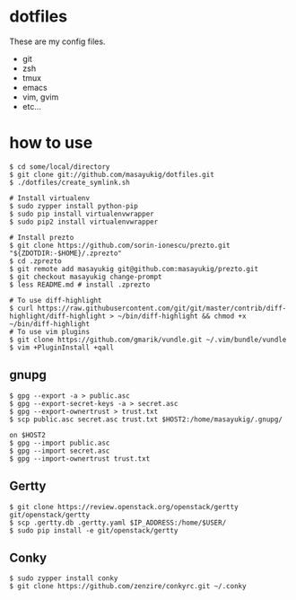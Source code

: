 dotfiles
========

These are my config files.

- git
- zsh
- tmux
- emacs
- vim, gvim
- etc...

how to use
==========

    $ cd some/local/directory
    $ git clone git://github.com/masayukig/dotfiles.git
    $ ./dotfiles/create_symlink.sh

    # Install virtualenv
    $ sudo zypper install python-pip
    $ sudo pip install virtualenvwrapper
    $ sudo pip2 install virtualenvwrapper

    # Install prezto
    $ git clone https://github.com/sorin-ionescu/prezto.git "${ZDOTDIR:-$HOME}/.zprezto"
    $ cd .zprezto
    $ git remote add masayukig git@github.com:masayukig/prezto.git
    $ git checkout masayukig change-prompt
    $ less README.md # install .zprezto

    # To use diff-highlight
    $ curl https://raw.githubusercontent.com/git/git/master/contrib/diff-highlight/diff-highlight > ~/bin/diff-highlight && chmod +x ~/bin/diff-highlight
    # To use vim plugins
    $ git clone https://github.com/gmarik/vundle.git ~/.vim/bundle/vundle
    $ vim +PluginInstall +qall

gnupg
-----

    $ gpg --export -a > public.asc
    $ gpg --export-secret-keys -a > secret.asc
    $ gpg --export-ownertrust > trust.txt
    $ scp public.asc secret.asc trust.txt $HOST2:/home/masayukig/.gnupg/

    on $HOST2
    $ gpg --import public.asc
    $ gpg --import secret.asc
    $ gpg --import-ownertrust trust.txt

Gertty
------

    $ git clone https://review.openstack.org/openstack/gertty git/openstack/gertty
    $ scp .gertty.db .gertty.yaml $IP_ADDRESS:/home/$USER/
    $ sudo pip install -e git/openstack/gertty

Conky
-----

    $ sudo zypper install conky
    $ git clone https://github.com/zenzire/conkyrc.git ~/.conky
